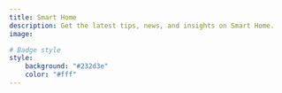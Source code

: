 ```yaml
---
title: Smart Home
description: Get the latest tips, news, and insights on Smart Home.
image: 

# Badge style
style:
    background: "#232d3e"
    color: "#fff"
---
```

